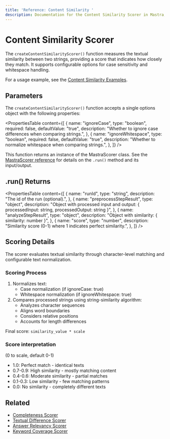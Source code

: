 ```yaml
---
title: 'Reference: Content Similarity '
description: Documentation for the Content Similarity Scorer in Mastra, which measures textual similarity between strings and provides a matching score.
---
```


# Content Similarity Scorer

The `createContentSimilarityScorer()` function measures the textual similarity between two strings, providing a score that indicates how closely they match. It supports configurable options for case sensitivity and whitespace handling.

For a usage example, see the [Content Similarity Examples](/docs/examples/scorers/content-similarity).

## Parameters

The `createContentSimilarityScorer()` function accepts a single options object with the following properties:

<PropertiesTable
content={[
{
name: "ignoreCase",
type: "boolean",
required: false,
defaultValue: "true",
description: "Whether to ignore case differences when comparing strings.",
},
{
name: "ignoreWhitespace",
type: "boolean",
required: false,
defaultValue: "true",
description: "Whether to normalize whitespace when comparing strings.",
},
]}
/>

This function returns an instance of the MastraScorer class. See the [MastraScorer reference](./mastra-scorer) for details on the `.run()` method and its input/output.

## .run() Returns

<PropertiesTable
content={[
{
name: "runId",
type: "string",
description: "The id of the run (optional).",
},
{
name: "preprocessStepResult",
type: "object",
description: "Object with processed input and output: { processedInput: string, processedOutput: string }",
},
{
name: "analyzeStepResult",
type: "object",
description: "Object with similarity: { similarity: number }",
},
{
name: "score",
type: "number",
description: "Similarity score (0-1) where 1 indicates perfect similarity.",
},
]}
/>

## Scoring Details

The scorer evaluates textual similarity through character-level matching and configurable text normalization.

### Scoring Process

1. Normalizes text:
   - Case normalization (if ignoreCase: true)
   - Whitespace normalization (if ignoreWhitespace: true)
2. Compares processed strings using string-similarity algorithm:
   - Analyzes character sequences
   - Aligns word boundaries
   - Considers relative positions
   - Accounts for length differences

Final score: `similarity_value * scale`

### Score interpretation

(0 to scale, default 0-1)

- 1.0: Perfect match - identical texts
- 0.7-0.9: High similarity - mostly matching content
- 0.4-0.6: Moderate similarity - partial matches
- 0.1-0.3: Low similarity - few matching patterns
- 0.0: No similarity - completely different texts

## Related

- [Completeness Scorer](./completeness)
- [Textual Difference Scorer](./textual-difference)
- [Answer Relevancy Scorer](./answer-relevancy)
- [Keyword Coverage Scorer](./keyword-coverage)
